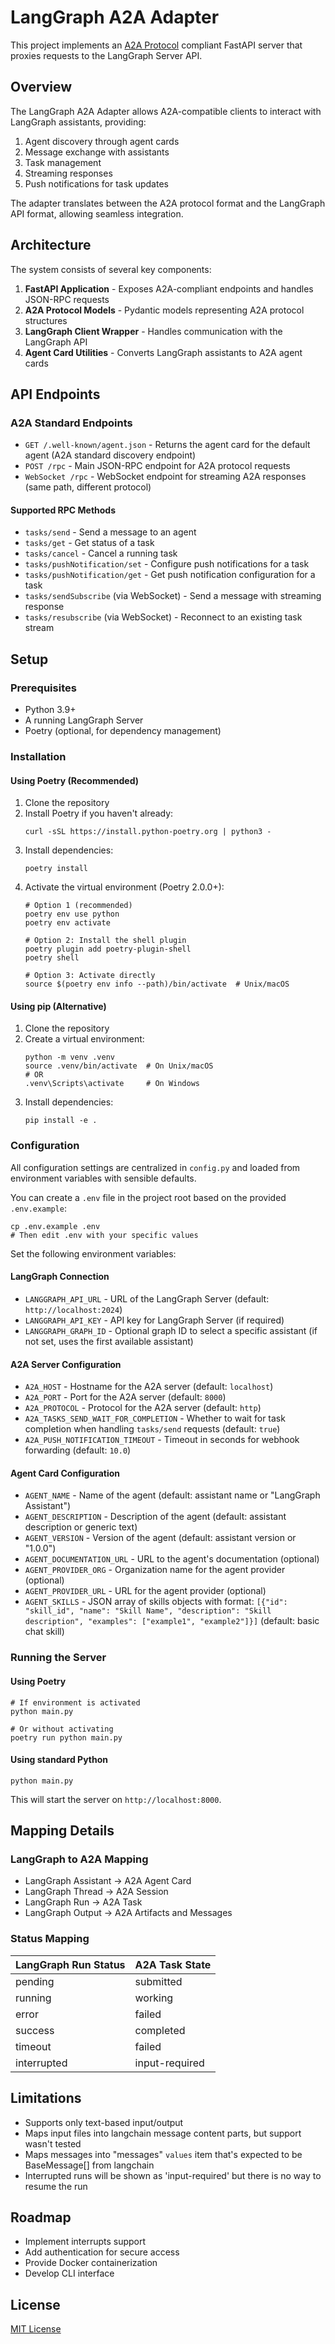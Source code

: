 # LangGraph A2A Adapter

This project implements an [A2A Protocol](https://google.github.io/A2A/) compliant FastAPI server that proxies requests to the LangGraph Server API.

## Overview

The LangGraph A2A Adapter allows A2A-compatible clients to interact with LangGraph assistants, providing:

1. Agent discovery through agent cards
2. Message exchange with assistants
3. Task management
4. Streaming responses
5. Push notifications for task updates

The adapter translates between the A2A protocol format and the LangGraph API format, allowing seamless integration.

## Architecture

The system consists of several key components:

1. **FastAPI Application** - Exposes A2A-compliant endpoints and handles JSON-RPC requests
2. **A2A Protocol Models** - Pydantic models representing A2A protocol structures
3. **LangGraph Client Wrapper** - Handles communication with the LangGraph API
4. **Agent Card Utilities** - Converts LangGraph assistants to A2A agent cards

## API Endpoints

### A2A Standard Endpoints

- `GET /.well-known/agent.json` - Returns the agent card for the default agent (A2A standard discovery endpoint)
- `POST /rpc` - Main JSON-RPC endpoint for A2A protocol requests
- `WebSocket /rpc` - WebSocket endpoint for streaming A2A responses (same path, different protocol)

#### Supported RPC Methods

- `tasks/send` - Send a message to an agent
- `tasks/get` - Get status of a task
- `tasks/cancel` - Cancel a running task
- `tasks/pushNotification/set` - Configure push notifications for a task
- `tasks/pushNotification/get` - Get push notification configuration for a task
- `tasks/sendSubscribe` (via WebSocket) - Send a message with streaming response
- `tasks/resubscribe` (via WebSocket) - Reconnect to an existing task stream

## Setup

### Prerequisites

- Python 3.9+
- A running LangGraph Server
- Poetry (optional, for dependency management)

### Installation

#### Using Poetry (Recommended)

1. Clone the repository
2. Install Poetry if you haven't already:
   ```
   curl -sSL https://install.python-poetry.org | python3 -
   ```
3. Install dependencies:
   ```
   poetry install
   ```
4. Activate the virtual environment (Poetry 2.0.0+):
   ```
   # Option 1 (recommended)
   poetry env use python
   poetry env activate
   
   # Option 2: Install the shell plugin
   poetry plugin add poetry-plugin-shell
   poetry shell
   
   # Option 3: Activate directly
   source $(poetry env info --path)/bin/activate  # Unix/macOS
   ```

#### Using pip (Alternative)

1. Clone the repository
2. Create a virtual environment:
   ```
   python -m venv .venv
   source .venv/bin/activate  # On Unix/macOS
   # OR
   .venv\Scripts\activate     # On Windows
   ```
3. Install dependencies:
   ```
   pip install -e .
   ```

### Configuration

All configuration settings are centralized in `config.py` and loaded from environment variables with sensible defaults.

You can create a `.env` file in the project root based on the provided `.env.example`:

```
cp .env.example .env
# Then edit .env with your specific values
```

Set the following environment variables:

#### LangGraph Connection
- `LANGGRAPH_API_URL` - URL of the LangGraph Server (default: `http://localhost:2024`)
- `LANGGRAPH_API_KEY` - API key for LangGraph Server (if required)
- `LANGGRAPH_GRAPH_ID` - Optional graph ID to select a specific assistant (if not set, uses the first available assistant)

#### A2A Server Configuration
- `A2A_HOST` - Hostname for the A2A server (default: `localhost`)
- `A2A_PORT` - Port for the A2A server (default: `8000`)
- `A2A_PROTOCOL` - Protocol for the A2A server (default: `http`)
- `A2A_TASKS_SEND_WAIT_FOR_COMPLETION` - Whether to wait for task completion when handling `tasks/send` requests (default: `true`)
- `A2A_PUSH_NOTIFICATION_TIMEOUT` - Timeout in seconds for webhook forwarding (default: `10.0`)

#### Agent Card Configuration
- `AGENT_NAME` - Name of the agent (default: assistant name or "LangGraph Assistant")
- `AGENT_DESCRIPTION` - Description of the agent (default: assistant description or generic text)
- `AGENT_VERSION` - Version of the agent (default: assistant version or "1.0.0")
- `AGENT_DOCUMENTATION_URL` - URL to the agent's documentation (optional)
- `AGENT_PROVIDER_ORG` - Organization name for the agent provider (optional)
- `AGENT_PROVIDER_URL` - URL for the agent provider (optional)
- `AGENT_SKILLS` - JSON array of skills objects with format: `[{"id": "skill_id", "name": "Skill Name", "description": "Skill description", "examples": ["example1", "example2"]}]` (default: basic chat skill)

### Running the Server

#### Using Poetry

```
# If environment is activated
python main.py

# Or without activating
poetry run python main.py
```

#### Using standard Python

```
python main.py
```

This will start the server on `http://localhost:8000`.

## Mapping Details

### LangGraph to A2A Mapping

- LangGraph Assistant → A2A Agent Card
- LangGraph Thread → A2A Session
- LangGraph Run → A2A Task
- LangGraph Output → A2A Artifacts and Messages

### Status Mapping

| LangGraph Run Status | A2A Task State |
|----------------------|----------------|
| pending              | submitted      |
| running              | working        |
| error                | failed         |
| success              | completed      |
| timeout              | failed         |
| interrupted          | input-required |

## Limitations

- Supports only text-based input/output
- Maps input files into langchain message content parts, but support wasn't tested
- Maps messages into "messages" `values` item that's expected to be BaseMessage[] from langchain
- Interrupted runs will be shown as 'input-required' but there is no way to resume the run

## Roadmap

- Implement interrupts support
- Add authentication for secure access
- Provide Docker containerization
- Develop CLI interface

## License

[MIT License](LICENSE)